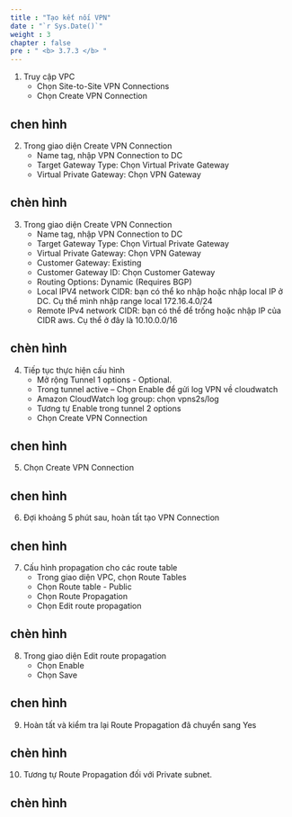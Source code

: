 ```yaml
---
title : "Tạo kết nối VPN"
date : "`r Sys.Date()`"
weight : 3
chapter : false
pre : " <b> 3.7.3 </b> "
---
```


1.	Truy cập VPC
    + Chọn Site-to-Site VPN Connections
    + Chọn Create VPN Connection
## chen hình
2.	Trong giao diện Create VPN Connection
    + Name tag, nhập VPN Connection to DC
    + Target Gateway Type: Chọn Virtual Private Gateway
    + Virtual Private Gateway: Chọn VPN Gateway
## chèn hình
3.	Trong giao diện Create VPN Connection
	+ Name tag, nhập VPN Connection to DC
	+ Target Gateway Type: Chọn Virtual Private Gateway
	+ Virtual Private Gateway: Chọn VPN Gateway
	+ Customer Gateway: Existing
    + Customer Gateway ID: Chọn Customer Gateway
    + Routing Options: Dynamic (Requires BGP)
    + Local IPV4 network CIDR: bạn có thể ko nhập hoặc nhập local IP ở DC. Cụ thể mình nhập range local 172.16.4.0/24
    + Remote IPv4 network CIDR: bạn có thể để trống hoặc nhập IP của CIDR aws. Cụ thể ở  đây là 10.10.0.0/16 

## chèn hình

4. 	Tiếp tục thực hiện cấu hình
    + Mở rộng Tunnel 1 options - Optional.
    + Trong tunnel active – Chọn Enable để gửi log VPN về cloudwatch
    + Amazon CloudWatch log group: chọn vpns2s/log
    + Tương tự Enable trong  tunnel 2 options
    + Chọn Create VPN Connection
## chen hình
5. Chọn Create VPN Connection
## chen hình
6. Đợi khoảng 5 phút sau, hoàn tất tạo VPN Connection
## chen hình
7.	Cấu hình propagation cho các route table
    + Trong giao diện VPC, chọn Route Tables
    + Chọn Route table - Public
    + Chọn Route Propagation
    + Chọn Edit route propagation
## chèn hình
8.	Trong giao diện Edit route propagation
    + Chọn Enable
    + Chọn Save
## chen hình
9.	Hoàn tất và kiểm tra lại Route Propagation đã chuyển sang Yes
## chèn hình
10.	Tương tự Route Propagation đối với Private subnet.
## chèn hình





